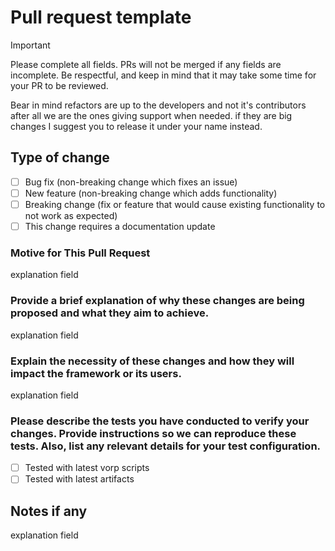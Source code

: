 # Pull request template
> [!IMPORTANT]
> Please complete all fields. PRs will not be merged if any fields are incomplete. Be respectful, and keep in mind that it may take some time for your PR to be reviewed.
>
> Bear in mind refactors are up to the developers and not it's contributors after all we are the ones giving support when needed. if they are big changes I suggest you to release it under your name instead.

## Type of change

- [ ] Bug fix (non-breaking change which fixes an issue)
- [ ] New feature (non-breaking change which adds functionality)
- [ ] Breaking change (fix or feature that would cause existing functionality to not work as expected)
- [ ] This change requires a documentation update

### Motive for This Pull Request
explanation field

### Provide a brief explanation of why these changes are being proposed and what they aim to achieve.
explanation field

### Explain the necessity of these changes and how they will impact the framework or its users.
explanation field

### Please describe the tests you have conducted to verify your changes. Provide instructions so we can reproduce these tests. Also, list any relevant details for your test configuration.

- [ ] Tested with latest vorp scripts
- [ ] Tested with latest artifacts

## Notes if any
explanation field
